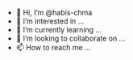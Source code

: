 - 👋 Hi, I’m @habis-chma
- 👀 I’m interested in ...
- 🌱 I’m currently learning ...
- 💞️ I’m looking to collaborate on ...
- 📫 How to reach me ...

<!---
habis-chma/habis-chma is a ✨ special ✨ repository because its `README.md` (this file) appears on your GitHub profile.
You can click the Preview link to take a look at your changes.
--->
